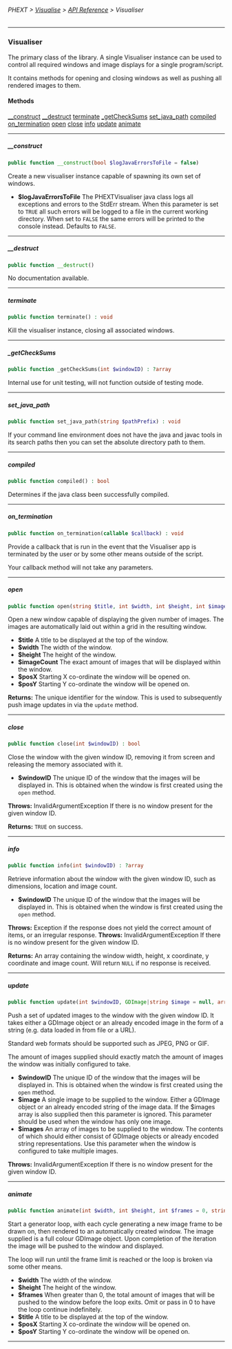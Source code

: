 ###### PHEXT > [Visualise](../README.md) > [API Reference](index.md) > Visualiser
------
### Visualiser
The primary class of the library. A single Visualiser instance can be used to control all required windows and image displays for a single program/script.

It contains methods for opening and closing windows as well as pushing all rendered images to them.
#### Methods
[__construct](#__construct)
[__destruct](#__destruct)
[terminate](#terminate)
[_getCheckSums](#_getchecksums)
[set_java_path](#set_java_path)
[compiled](#compiled)
[on_termination](#on_termination)
[open](#open)
[close](#close)
[info](#info)
[update](#update)
[animate](#animate)

------
##### __construct
```php
public function __construct(bool $logJavaErrorsToFile = false) 
```
Create a new visualiser instance capable of spawning its own set of windows.

- **$logJavaErrorsToFile** The PHEXTVisualiser java class logs all exceptions and errors to the StdErr stream. When this parameter is set to `TRUE` all such errors will be logged to a file in the current working directory. When set to `FALSE` the same errors will be printed to the console instead. Defaults to `FALSE`.


------
##### __destruct
```php
public function __destruct() 
```
No documentation available.


------
##### terminate
```php
public function terminate() : void
```
Kill the visualiser instance, closing all associated windows.


------
##### _getCheckSums
```php
public function _getCheckSums(int $windowID) : ?array
```
Internal use for unit testing, will not function outside of testing mode.


------
##### set_java_path
```php
public function set_java_path(string $pathPrefix) : void
```
If your command line environment does not have the java and javac tools in its search paths then you can set the absolute directory path to them.


------
##### compiled
```php
public function compiled() : bool
```
Determines if the java class been successfully compiled.


------
##### on_termination
```php
public function on_termination(callable $callback) : void
```
Provide a callback that is run in the event that the Visualiser app is terminated by the user or by some other means outside of the script.

Your callback method will not take any parameters.


------
##### open
```php
public function open(string $title, int $width, int $height, int $imageCount = 1, int $posX = -1, int $posY = -1) : ?int
```
Open a new window capable of displaying the given number of images. The images are automatically laid out within a grid in the resulting window.

- **$title** A title to be displayed at the top of the window.
- **$width** The width of the window.
- **$height** The height of the window.
- **$imageCount** The exact amount of images that will be displayed within the window.
- **$posX** Starting X co-ordinate the window will be opened on.
- **$posY** Starting Y co-ordinate the window will be opened on.

**Returns:**  The unique identifier for the window. This is used to subsequently push image updates in via the `update` method.


------
##### close
```php
public function close(int $windowID) : bool
```
Close the window with the given window ID, removing it from screen and releasing the memory associated with it.

- **$windowID** The unique ID of the window that the images will be displayed in. This is obtained when the window is first created using the `open` method.


**Throws:**  InvalidArgumentException If there is no window present for the given window ID.

**Returns:**  `TRUE` on success.


------
##### info
```php
public function info(int $windowID) : ?array
```
Retrieve information about the window with the given window ID, such as dimensions, location and image count.

- **$windowID** The unique ID of the window that the images will be displayed in. This is obtained when the window is first created using the `open` method.


**Throws:**  Exception if the response does not yield the correct amount of items, or an irregular response. 
**Throws:**  InvalidArgumentException If there is no window present for the given window ID.

**Returns:**  An array containing the window width, height, x coordinate, y coordinate and image count. Will return `NULL` if no response is received.


------
##### update
```php
public function update(int $windowID, GDImage|string $image = null, array $images = null) : void
```
Push a set of updated images to the window with the given window ID. It takes either a GDImage object or an already encoded image in the form of a string (e.g. data loaded in from file or a URL).

Standard web formats should be supported such as JPEG, PNG or GIF.

The amount of images supplied should exactly match the amount of images the window was initially configured to take.

- **$windowID** The unique ID of the window that the images will be displayed in. This is obtained when the window is first created using the `open` method.
- **$image** A single image to be supplied to the window. Either a GDImage object or an already encoded string of the image data. If the $images array is also supplied then this parameter is ignored. This parameter should be used when the window has only one image.
- **$images** An array of images to be supplied to the window. The contents of which should either consist of GDImage objects or already encoded string representations. Use this parameter when the window is configured to take multiple images.


**Throws:**  InvalidArgumentException If there is no window present for the given window ID.


------
##### animate
```php
public function animate(int $width, int $height, int $frames = 0, string $title = '', int $posX = -1, int $posY = -1) 
```
Start a generator loop, with each cycle generating a new image frame to be drawn on, then rendered to an automatically created window. The image supplied is a full colour GDImage object. Upon completion of the iteration the image will be pushed to the window and displayed.

The loop will run until the frame limit is reached or the loop is broken via some other means.

- **$width** The width of the window.
- **$height** The height of the window.
- **$frames** When greater than 0, the total amount of images that will be pushed to the window before the loop exits. Omit or pass in 0 to have the loop continue indefinitely.
- **$title** A title to be displayed at the top of the window.
- **$posX** Starting X co-ordinate the window will be opened on.
- **$posY** Starting Y co-ordinate the window will be opened on.


------
